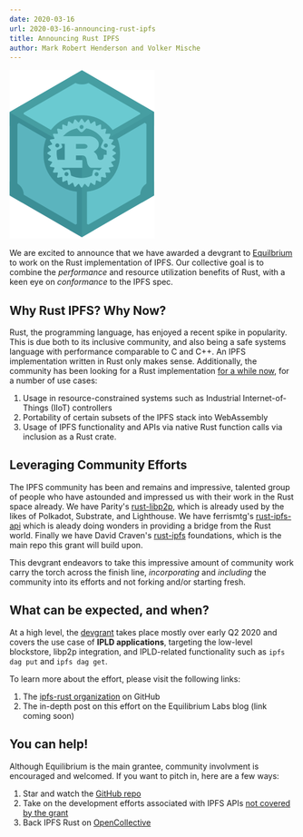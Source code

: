 ```yaml
---
date: 2020-03-16
url: 2020-03-16-announcing-rust-ipfs
title: Announcing Rust IPFS
author: Mark Robert Henderson and Volker Mische
---
```


![Rust IPFS Logo](https://github.com/ipfs-rust/logo/raw/master/rust-ipfs-logo-256w.png)

We are excited to announce that we have awarded a devgrant to
[Equilbrium](https://equilibrium.co) to work on the Rust implementation of IPFS. Our
collective goal is to combine the _performance_ and resource utilization benefits of Rust, with
a keen eye on _conformance_ to the IPFS spec.

## Why Rust IPFS? Why Now?

Rust, the programming language, has enjoyed a recent spike in popularity. This is due both to its
inclusive community, and also being a safe systems language with performance comparable to C and
C++. An IPFS implementation written in Rust only makes sense. Additionally, the community has been
looking for a Rust implementation [for a while now](https://github.com/ipfs/notes/issues/363),
for a number of use cases:

1. Usage in resource-constrained systems such as Industrial Internet-of-Things (IIoT) controllers
2. Portability of certain subsets of the IPFS stack into WebAssembly
3. Usage of IPFS functionality and APIs via native Rust function calls via inclusion as a Rust crate.

## Leveraging Community Efforts

The IPFS community has been and remains and impressive, talented group of people who have
astounded and impressed us with their work in the Rust space already. We have Parity's
[rust-libp2p](https://github.com/libp2p/rust-libp2p), which is already used by the likes of
Polkadot, Substrate, and Lighthouse. We have ferrismtg's
[rust-ipfs-api](https://github.com/ferristseng/rust-ipfs-api) which is aleady doing wonders in
providing a bridge from the Rust world. Finally we have David Craven's
[rust-ipfs](https://github.com/ipfs-rust/rust-ipfs) foundations, which is the main repo this grant will build upon.

This devgrant endeavors to take this impressive amount of community work carry the torch across
the finish line, _incorporating_ and _including_ the community into its efforts and not forking
and/or starting fresh.

## What can be expected, and when?

At a high level, the [devgrant](https://github.com/ipfs/devgrants/tree/master/open-grants/ipfs-rust)
takes place mostly over early Q2 2020 and covers the use case of **IPLD applications**,
targeting the low-level blockstore, libp2p integration, and IPLD-related functionality
such as `ipfs dag put` and `ipfs dag get`. 

To learn more about the effort, please visit the following links:

1. The [ipfs-rust organization](https://github.com/orgs/ipfs-rust) on GitHub
2. The in-depth post on this effort on the Equilibrium Labs blog (link coming soon)

## You can help!

Although Equilibrium is the main grantee, community involvment is encouraged and welcomed. If you
want to pitch in, here are a few ways:

1. Star and watch the [GitHub repo](https://github.com/ipfs-rust/rust-ipfs)
2. Take on the development efforts associated with IPFS APIs [not covered by the grant](https://github.com/ipfs-rust/ipfs-rust-conformance/issues?q=is%3Aopen+is%3Aissue+label%3A%22help+wanted%22)
3. Back IPFS Rust on [OpenCollective](https://opencollective.com/ipfs-rust)

